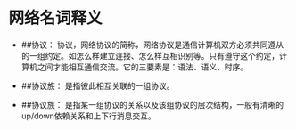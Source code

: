 # <div style="center">网络名词释义</div>

- ##协议：
    协议，网络协议的简称，网络协议是通信计算机双方必须共同遵从的一组约定。如怎么样建立连接、怎么样互相识别等。只有遵守这个约定，计算机之间才能相互通信交流。它的三要素是：语法、语义、时序。  
    
- ##协议族：
    是指彼此相互关联的一组协议。  

- ##协议族：
    是指某一组协议的关系以及该组协议的层次结构，一般有清晰的up/down依赖关系和上下行消息交互。